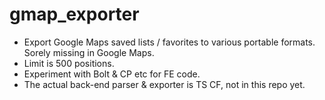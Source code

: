 # gmap_exporter

- Export Google Maps saved lists / favorites to various portable formats. Sorely missing in Google Maps.
- Limit is 500 positions.
- Experiment with Bolt & CP etc for FE code.
- The actual back-end parser & exporter is TS CF, not in this repo yet.
